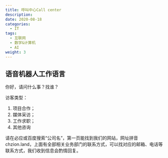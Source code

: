 ```yaml
---
title: 呼叫中心Call center
description: 
date: 2020-08-18
categories:
  - IT
tags:
  - 互联网
  - 数学&计算机
  - AI
weight: 3
---
```



## 语音机器人工作语言

你好，请问什么事？找谁？

访客类型：

1. 项目合作；
2. 媒体采访；
3. 工作求职；
4. 其他咨询


请在必应或百度搜索“公司名”，第一页能找到我们的网站，网址拼音 chzion.land，上面有全部相关业务部门的联系方式，可以找对应的邮箱、电话等联系方式，我们收到信息会酌情回复。





